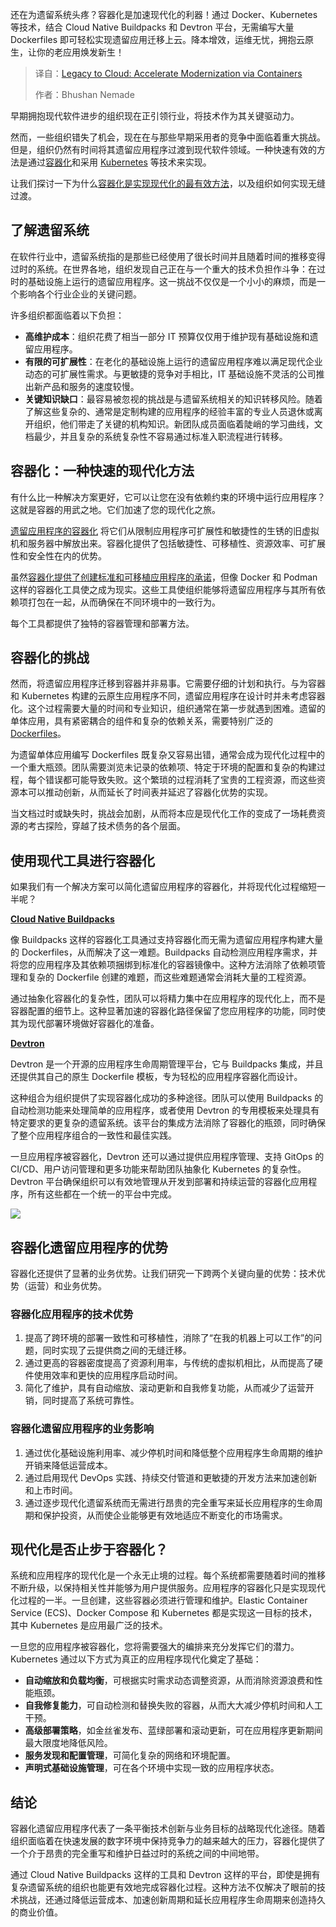 
<!--
title: 从传统架构到云原生：通过容器加速现代化改造
cover: https://cdn.thenewstack.io/media/2025/04/950995af-modernization.jpg
summary: 还在为遗留系统头疼？容器化是加速现代化的利器！通过 Docker、Kubernetes 等技术，结合 Cloud Native Buildpacks 和 Devtron 平台，无需编写大量 Dockerfiles 即可轻松实现遗留应用迁移上云。降本增效，运维无忧，拥抱云原生，让你的老应用焕发新生！
-->

还在为遗留系统头疼？容器化是加速现代化的利器！通过 Docker、Kubernetes 等技术，结合 Cloud Native Buildpacks 和 Devtron 平台，无需编写大量 Dockerfiles 即可轻松实现遗留应用迁移上云。降本增效，运维无忧，拥抱云原生，让你的老应用焕发新生！

> 译自：[Legacy to Cloud: Accelerate Modernization via Containers](https://thenewstack.io/legacy-to-cloud-accelerate-modernization-via-containers/)
> 
> 作者：Bhushan Nemade

早期拥抱现代软件进步的组织现在正引领行业，将技术作为其关键驱动力。

然而，一些组织错失了机会，现在在与那些早期采用者的竞争中面临着重大挑战。但是，组织仍然有时间将其遗留应用程序过渡到现代软件领域。一种快速有效的方法是通过[容器化](https://thenewstack.io/introduction-to-containers/)和采用 [Kubernetes](https://thenewstack.io/kubernetes/) 等技术来实现。

让我们探讨一下为什么[容器化是实现现代化的最有效方法](https://thenewstack.io/containers/)，以及组织如何实现无缝过渡。

## 了解遗留系统

在软件行业中，遗留系统指的是那些已经使用了很长时间并且随着时间的推移变得过时的系统。在世界各地，组织发现自己正在与一个重大的技术负担作斗争：在过时的基础设施上运行的遗留应用程序。这一挑战不仅仅是一个小小的麻烦，而是一个影响各个行业企业的关键问题。

许多组织都面临着以下负担：

- **高维护成本**：组织花费了相当一部分 IT 预算仅仅用于维护现有基础设施和遗留应用程序。
- **有限的可扩展性**：在老化的基础设施上运行的遗留应用程序难以满足现代企业动态的可扩展性需求。与更敏捷的竞争对手相比，IT 基础设施不灵活的公司推出新产品和服务的速度较慢。
- **关键知识缺口**：最容易被忽视的挑战是与遗留系统相关的知识转移风险。随着了解这些复杂的、通常是定制构建的应用程序的经验丰富的专业人员退休或离开组织，他们带走了关键的机构知识。新团队成员面临着陡峭的学习曲线，文档最少，并且复杂的系统复杂性不容易通过标准入职流程进行转移。

## 容器化：一种快速的现代化方法

有什么比一种解决方案更好，它可以让您在没有依赖约束的环境中运行应用程序？这就是容器的用武之地。它们加速了您的现代化之旅。

[遗留应用程序的容器化](https://thenewstack.io/containerize-legacy-applications-not/) 将它们从限制应用程序可扩展性和敏捷性的生锈的旧虚拟机和服务器中解放出来。容器化提供了包括敏捷性、可移植性、资源效率、可扩展性和安全性在内的优势。

虽然[容器化提供了创建标准和可移植应用程序的承诺](https://thenewstack.io/how-cloud-native-serverless-can-breath-new-life-into-legacy-apps/)，但像 Docker 和 Podman 这样的容器化工具使之成为现实。这些工具使组织能够将遗留应用程序与其所有依赖项打包在一起，从而确保在不同环境中的一致行为。

每个工具都提供了独特的容器管理和部署方法。

## 容器化的挑战
然而，将遗留应用程序迁移到容器并非易事。它需要仔细的计划和执行。与为容器和 Kubernetes 构建的云原生应用程序不同，遗留应用程序在设计时并未考虑容器化。这个过程需要大量的时间和专业知识，组织通常在第一步就遇到困难。遗留的单体应用，具有紧密耦合的组件和复杂的依赖关系，需要特别广泛的 [Dockerfiles](https://thenewstack.io/docker-basics-how-to-use-dockerfiles/)。

为遗留单体应用编写 Dockerfiles 既复杂又容易出错，通常会成为现代化过程中的一个重大瓶颈。团队需要浏览未记录的依赖项、特定于环境的配置和复杂的构建过程，每个错误都可能导致失败。这个繁琐的过程消耗了宝贵的工程资源，而这些资源本可以推动创新，从而延长了时间表并延迟了容器化优势的实现。

当文档过时或缺失时，挑战会加剧，从而将本应是现代化工作的变成了一场耗费资源的考古探险，穿越了技术债务的各个层面。

## 使用现代工具进行容器化
如果我们有一个解决方案可以简化遗留应用程序的容器化，并将现代化过程缩短一半呢？

**[Cloud Native Buildpacks](https://github.com/buildpacks)**

像 Buildpacks 这样的容器化工具通过支持容器化而无需为遗留应用程序构建大量的 Dockerfiles，从而解决了这一难题。Buildpacks 自动检测应用程序需求，并将您的应用程序及其依赖项捆绑到标准化的容器镜像中。这种方法消除了依赖项管理和复杂的 Dockerfile 创建的难题，而这些难题通常会消耗大量的工程资源。

通过抽象化容器化的复杂性，团队可以将精力集中在应用程序的现代化上，而不是容器配置的细节上。这种显著加速的容器化路径保留了您应用程序的功能，同时使其为现代部署环境做好容器化的准备。

**[Devtron](https://github.com/devtron-labs/devtron)**

Devtron 是一个开源的应用程序生命周期管理平台，它与 Buildpacks 集成，并且还提供其自己的原生 Dockerfile 模板，专为轻松的应用程序容器化而设计。

这种组合为组织提供了实现容器化成功的多种途径。团队可以使用 Buildpacks 的自动检测功能来处理简单的应用程序，或者使用 Devtron 的专用模板来处理具有特定要求的更复杂的遗留系统。该平台的集成方法消除了容器化的瓶颈，同时确保了整个应用程序组合的一致性和最佳实践。

一旦应用程序被容器化，Devtron 还可以通过提供应用程序管理、支持 GitOps 的 CI/CD、用户访问管理和更多功能来帮助团队抽象化 Kubernetes 的复杂性。Devtron 平台确保组织可以有效地管理从开发到部署和持续运营的容器化应用程序，所有这些都在一个统一的平台中完成。

![](https://cdn.thenewstack.io/media/2025/04/213eadef-image1.png)

## 容器化遗留应用程序的优势

容器化还提供了显著的业务优势。让我们研究一下跨两个关键向量的优势：技术优势（运营）和业务优势。

### 容器化应用程序的技术优势

1. 提高了跨环境的部署一致性和可移植性，消除了“在我的机器上可以工作”的问题，同时实现了云提供商之间的无缝迁移。
2. 通过更高的容器密度提高了资源利用率，与传统的虚拟机相比，从而提高了硬件使用效率和更快的应用程序启动时间。
3. 简化了维护，具有自动缩放、滚动更新和自我修复功能，从而减少了运营开销，同时提高了系统可靠性。

### 容器化遗留应用程序的业务影响

1. 通过优化基础设施利用率、减少停机时间和降低整个应用程序生命周期的维护开销来降低运营成本。
2. 通过启用现代 DevOps 实践、持续交付管道和更敏捷的开发方法来加速创新和上市时间。
3. 通过逐步现代化遗留系统而无需进行昂贵的完全重写来延长应用程序的生命周期和保护投资，从而使企业能够更有效地适应不断变化的市场需求。

## 现代化是否止步于容器化？

系统和应用程序的现代化是一个永无止境的过程。每个系统都需要随着时间的推移不断升级，以保持相关性并能够为用户提供服务。应用程序的容器化只是实现现代化过程的一半。一旦创建，这些容器必须进行管理和维护。Elastic Container Service (ECS)、Docker Compose 和 Kubernetes 都是实现这一目标的技术，其中 Kubernetes 是应用最广泛的技术。

一旦您的应用程序被容器化，您将需要强大的编排来充分发挥它们的潜力。Kubernetes 通过以下方式为真正的应用程序现代化奠定了基础：

- **自动缩放和负载均衡**，可根据实时需求动态调整资源，从而消除资源浪费和性能瓶颈。
- **自我修复能力**，可自动检测和替换失败的容器，从而大大减少停机时间和人工干预。
- **高级部署策略**，如金丝雀发布、蓝绿部署和滚动更新，可在应用程序更新期间最大限度地降低风险。
- **服务发现和配置管理**，可简化复杂的网络和环境配置。
- **声明式基础设施管理**，可在各个环境中实现一致的应用程序状态。

## 结论

容器化遗留应用程序代表了一条平衡技术创新与业务目标的战略现代化途径。随着组织面临着在快速发展的数字环境中保持竞争力的越来越大的压力，容器化提供了一个介于昂贵的完全重写和维护日益过时的系统之间的中间地带。

通过 Cloud Native Buildpacks 这样的工具和 Devtron 这样的平台，即使是拥有复杂遗留系统的组织也能更有效地完成容器化过程。这种方法不仅解决了眼前的技术挑战，还通过降低运营成本、加速创新周期和延长应用程序生命周期来创造持久的商业价值。
